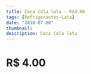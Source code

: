 ```yaml
---
title: Coca Cola lata - R$4.00
tags: [Refrigerantes-Lata]
date: "2010-07-08"
thumbnail: 
description: Coca Cola lata
---
```


# R$ 4.00